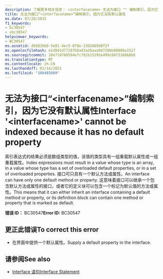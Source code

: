 ```yaml
---
description: 了解更多相关信息： <interfacename> 无法为接口 "" 编制索引，因为它没有默认属性
title: 无法为接口“<interfacename>”编制索引，因为它没有默认属性
ms.date: 07/20/2015
f1_keywords:
- bc30547
- vbc30547
helpviewer_keywords:
- BC30547
ms.assetid: d9d83868-5e81-4ec5-878e-2303489d8f2f
ms.openlocfilehash: e1d841d77187b0a43a26aaa9d720bb80008a1527
ms.sourcegitcommit: 10e719780594efc781b15295e499c66f316068b8
ms.translationtype: MT
ms.contentlocale: zh-CN
ms.lasthandoff: 02/14/2021
ms.locfileid: "100485089"
---
```

# <a name="interface-interfacename-cannot-be-indexed-because-it-has-no-default-property"></a><span data-ttu-id="b8d80-103">无法为接口“\<interfacename>”编制索引，因为它没有默认属性</span><span class="sxs-lookup"><span data-stu-id="b8d80-103">Interface '\<interfacename>' cannot be indexed because it has no default property</span></span>

<span data-ttu-id="b8d80-104">索引表达式的结果必须是数组类型的值，该值的类型具有一组重载默认属性或一组重载属性。</span><span class="sxs-lookup"><span data-stu-id="b8d80-104">Index expressions must result in a value whose type is an array, in a value whose type has a set of overloaded default properties, or in a set of overloaded properties.</span></span> <span data-ttu-id="b8d80-105">接口可只具有一个默认方法或属性。</span><span class="sxs-lookup"><span data-stu-id="b8d80-105">An interface can have only one default method or property.</span></span> <span data-ttu-id="b8d80-106">这意味着接口可以继承一个包含默认方法或属性的接口，或者它的定义块可以包含一个标记为默认值的方法或属性。</span><span class="sxs-lookup"><span data-stu-id="b8d80-106">This means that it can either inherit an interface containing a default method or property, or its definition block can contain one method or property that is marked as default.</span></span>  
  
 <span data-ttu-id="b8d80-107">**错误 ID：** BC30547</span><span class="sxs-lookup"><span data-stu-id="b8d80-107">**Error ID:** BC30547</span></span>  
  
## <a name="to-correct-this-error"></a><span data-ttu-id="b8d80-108">更正此错误</span><span class="sxs-lookup"><span data-stu-id="b8d80-108">To correct this error</span></span>  
  
- <span data-ttu-id="b8d80-109">在界面中提供一个默认属性。</span><span class="sxs-lookup"><span data-stu-id="b8d80-109">Supply a default property in the interface.</span></span>  
  
## <a name="see-also"></a><span data-ttu-id="b8d80-110">请参阅</span><span class="sxs-lookup"><span data-stu-id="b8d80-110">See also</span></span>

- [<span data-ttu-id="b8d80-111">Interface 语句</span><span class="sxs-lookup"><span data-stu-id="b8d80-111">Interface Statement</span></span>](../language-reference/statements/interface-statement.md)
